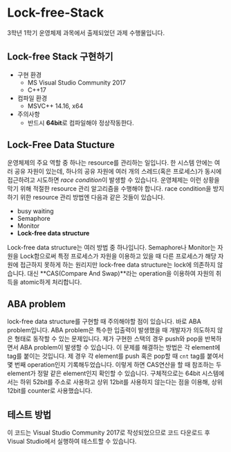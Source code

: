 # Lock-free-Stack
3학년 1학기 운영체제 과목에서 출제되었던 과제 수행물입니다.

## Lock-free Stack 구현하기
- 구현 환경
  - MS Visual Studio Community 2017
  - C++17
- 컴파일 환경
  - MSVC++ 14.16, x64
- 주의사항
  - 반드시 **64bit**로 컴파일해야 정상작동한다.
  
## Lock-Free Data Stucture
운영체제의 주요 역할 중 하나는 resource를 관리하는 일입니다. 한 시스템 안에는 여러 공유 자원이 있는데, 하나의 공유 자원에 여러 개의 스레드(혹은 프로세스)가 동시에 접근하려고 시도하면 *race condition*이 발생할 수 있습니다. 운영체제는 이런 상황을 막기 위해 적절한 resource 관리 알고리즘을 수행해야 합니다. race condition을 방지하기 위한 resource 관리 방법엔 다음과 같은 것들이 있습니다.
- busy waiting
- Semaphore
- Monitor
- **Lock-free data structure**


Lock-free data structure는 여러 방법 중 하나입니다. Semaphore나 Monitor는 자원을 Lock함으로써 특정 프로세스가 자원을 이용하고 있을 때 다른 프로세스가 해당 자원에 접근하지 못하게 하는 원리지만 lock-free data structure는 lock에 의존하지 않습니다. 대신 **CAS(Compare And Swap)**라는 operation을 이용하여 자원의 취득을 atomic하게 처리합니다.

## ABA problem
lock-free data structure를 구현할 때 주의해야할 점이 있습니다. 바로 ABA problem입니다. ABA problem은 특수한 입출력이 발생했을 때 개발자가 의도하지 않은 형태로 동작할 수 있는 문제입니다. 제가 구현한 스택의 경우 push와 pop을 반복하면서 ABA problem이 발생할 수 있습니다.
이 문제를 해결하는 방법은 각 element에 tag를 붙이는 것입니다. 제 경우 각 element를 push 혹은 pop할 때 `cnt` tag를 붙여서 몇 번째 operation인지 기록해두었습니다. 이렇게 하면 CAS연산을 할 때 참조하는 두 element가 정말 같은 element인지 확인할 수 있습니다.
구체적으로는 64bit 시스템에서는 하위 52bit를 주소로 사용하고 상위 12bit를 사용하지 않는다는 점을 이용해, 상위 12bit를 counter로 사용했습니다.

## 테스트 방법
이 코드는 Visual Studio Community 2017로 작성되었으므로 코드 다운로드 후 Visual Studio에서 실행하여 테스트할 수 있습니다.
